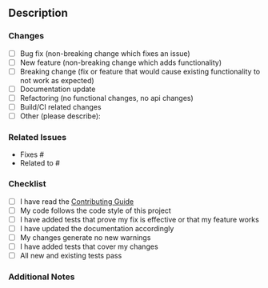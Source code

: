 ## Description
<!-- A summary of the changes and which issue this PR addresses. -->

### Changes
- [ ] Bug fix (non-breaking change which fixes an issue)
- [ ] New feature (non-breaking change which adds functionality)
- [ ] Breaking change (fix or feature that would cause existing functionality to not work as expected)
- [ ] Documentation update
- [ ] Refactoring (no functional changes, no api changes)
- [ ] Build/CI related changes
- [ ] Other (please describe):

### Related Issues
<!-- List any related issues here using the # symbol. -->
- Fixes #
- Related to #

### Checklist
- [ ] I have read the [Contributing Guide](CONTRIBUTING.md)
- [ ] My code follows the code style of this project
- [ ] I have added tests that prove my fix is effective or that my feature works
- [ ] I have updated the documentation accordingly
- [ ] My changes generate no new warnings
- [ ] I have added tests that cover my changes
- [ ] All new and existing tests pass

### Additional Notes
<!-- Any additional information that would be helpful for reviewers. -->
